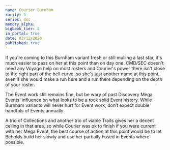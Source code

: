 ```yaml
---
name: Courier Burnham
rarity: 5
series: dsc
memory_alpha:
bigbook_tier: 8
in_portal: true
date: 03/12/2020
published: true
---
```


If you're coming to this Burnham variant fresh or still mulling a last star, it's much easier to pass on her at this point than on day one. CMD/SEC doesn't need any Voyage help on most rosters and Courier's power there isn't close to the right part of the bell curve, so she's just another name at this point, even if she would make a run here and a run there depending on the depth of your roster.

The Event work still remains fine, but be wary of past Discovery Mega Events’ influence on what looks to be a rock solid Event history. While Burnham variants will never hurt for Event work, don’t expect double handfuls of Events annually.

A trio of Collections and another trio of viable Traits gives her a decent ceiling in that area, so while Courier was ok to finish if you were current with her Mega Event, the best course of action at this point would be to let Beholds build her slowly and use her partially Fused in Events where possible.
